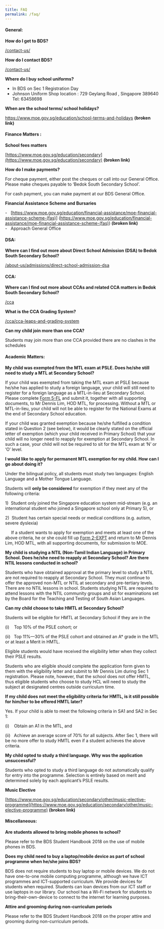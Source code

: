 ```yaml
---
title: FAQ
permalink: /faq/
---
```

#### General:

**How do I get to BDS?**

[/contact-us/](/contact-us/)

**How do I contact BDS?**

[/contact-us/](/contact-us/)

**Where do I buy school uniforms?**

* In BDS on Sec 1 Registration Day   
* Johnson Uniform Shop location : 729 Geylang Road , Singapore 389640 Tel: 63458698   

**When are the school terms/ school holidays?**

https://www.moe.gov.sg/education/school-terms-and-holidays  **(broken link)**

#### Finance Matters :  

**School fees matters**

[https://www.moe.gov.sg/education/secondary](https://www.moe.gov.sg/education/secondary)  **(broken link)**

**How do I make payments?**

For cheque payment, either post the cheques or call into our General Office. Please make cheques payable to ‘Bedok South Secondary School’.

For cash payment, you can make payment at our BDS General Office.

**Financial Assistance Scheme and Bursaries**

\-   [https://www.moe.gov.sg/education/financial-assistance/moe-financial-assistance-scheme-(fas)] (https://www.moe.gov.sg/education/financial-assistance/moe-financial-assistance-scheme-(fas))  **(broken link)** <br>
\-   Approach General Office

#### DSA: 

**Where can I find out more about Direct School Admission (DSA) to Bedok South Secondary School?**

[/about-us/admissions/direct-school-admission-dsa](/about-us/admissions/direct-school-admission-dsa)  
  

#### CCA:  

**Where can I find out more about CCAs and related CCA matters in Bedok South Secondary School?**

[/cca](/cca)  
  

**What is the CCA Grading System?**

[/cca/cca-leaps-and-grading-system](/cca/cca-leaps-and-grading-system)  

**Can my child join more than one CCA?**

Students may join more than one CCA provided there are no clashes in the schedules

#### Academic Matters:  

**My child was exempted from the MTL exam at PSLE. Does he/she still need to study a MTL at Secondary School?**

If your child was exempted from taking the MTL exam at PSLE because he/she has applied to study a foreign language, your child will still need to register for a foreign language as a MTL-in-lieu at Secondary School. Please complete [Form 5-FL](/files/Form%205%20-%20FL.pdf) and submit it, together with all supporting documents, to Mr Dennis Lim, HOD MTL, for processing. Without a MTL or MTL-in-lieu, your child will not be able to register for the National Exams at the end of Secondary School education.

If your child was granted exemption because he/she fulfilled a condition stated in Question 2 (see below), it would be clearly stated on the official letter of exemption (which your child received in Primary School) that your child will no longer need to reapply for exemption at Secondary School. In such a case, your child will not be required to sit for the MTL exam at ‘N’ or ‘O’ level.  

**I would like to apply for permanent MTL exemption for my child. How can I go about doing it?**

Under the bilingual policy, all students must study two languages: English Language and a Mother Tongue Language.

  

Students will **only be considered** for exemption if they meet any of the following criteria:  

1)  Student only joined the Singapore education system mid-stream (e.g. an international student who joined a Singapore school only at Primary 5), or

2)  Student has certain special needs or medical conditions (e.g. autism, severe dyslexia)  

     If a student wants to apply for exemption and meets at least one of the above criteria, he or she could fill up [Form 2-EXPT](/files/Form%202%20-%20EXPT.pdf) and return to Mr Dennis Lim, HOD MTL, with all supporting documents, for submission to MOE. 

**My child is studying a NTIL (Non-Tamil Indian Language) in Primary School. Does he/she need to reapply at Secondary School? Are there NTIL lessons conducted in school?**  

Students who have obtained approval at the primary level to study a NTIL are not required to reapply at Secondary School. They must continue to offer the approved non-MTL or NTIL at secondary and pre-tertiary levels. There are no NTIL lessons in school. Students studying NTIL are required to attend lessons with the NTIL community groups and sit for examinations set by the Board for the Teaching and Testing of South Asian Languages.  

**Can my child choose to take HMTL at Secondary School?**

Students will be eligible for HMTL at Secondary School if they are in the 

(i)    Top 10% of the PSLE cohort; or  

(ii)   Top 11%—30% of the PSLE cohort and obtained an A\* grade in the MTL or at least a Merit in HMTL.  

Eligible students would have received the eligibility letter when they collect their PSLE results. 

Students who are eligible should complete the application form given to them with the eligibility letter and submit to Mr Dennis Lim during Sec 1 registration. Please note, however, that the school does not offer HMTL, thus eligible students who choose to study HCL will need to study the subject at designated centres outside curriculum time.

**If my child does not meet the eligibility criteria for HMTL, is it still possible for him/her to be offered HMTL later?**

Yes. If your child is able to meet the following criteria in SA1 and SA2 in Sec 1:

(i)    Obtain an A1 in the MTL, and  

(ii)   Achieve an average score of 70% for all subjects. After Sec 1, there will be no more offer to study HMTL even if a student achieves the above criteria. 

**My child opted to study a third language. Why was the application unsuccessful?**  

Students who opted to study a third language do not automatically qualify for entry into the programme. Selection is entirely based on merit and determined solely by each applicant’s PSLE results. 

**Music Elective**  

[https://www.moe.gov.sg/education/secondary/other/music-elective-programme](https://www.moe.gov.sg/education/secondary/other/music-elective-programme) **(broken link)**

#### Miscellaneous:

**Are students allowed to bring mobile phones to school?**  

Please refer to the BDS Student Handbook 2018 on the use of mobile phones in BDS.  

**Does my child need to buy a laptop/mobile device as part of school programme when he/she joins BDS?**

BDS does not require students to buy laptop or mobile devices. We do not have one-to-one mobile computing programme, although we have ICT programmes and ICT-supported curriculum. We provide devices for students when required. Students can loan devices from our ICT staff or use laptops in our library. Our school has a Wi-Fi network for students to bring-their-own-device to connect to the internet for learning purposes.  

**Attire and grooming during non-curriculum periods**  

Please refer to the BDS Student Handbook 2018 on the proper attire and grooming during non-curriculum periods.